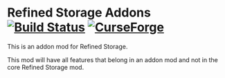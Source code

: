 # Refined Storage Addons [![Build Status](https://ci.refinedmods.com/buildStatus/icon?job=refinedstorageaddons-mc1.15)](https://ci.refinedmods.com/job/refinedstorageaddons-mc1.15/) [![CurseForge](http://cf.way2muchnoise.eu/full_272302_downloads.svg)](http://minecraft.curseforge.com/projects/refined-storage-addons)

This is an addon mod for Refined Storage.

This mod will have all features that belong in an addon mod and not in the core Refined Storage mod.
